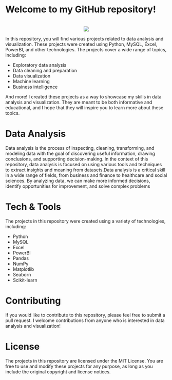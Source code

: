 # Welcome to my GitHub repository!


<p align="center">
  <br>
  <img src="https://media1.giphy.com/media/l378c04F2fjeZ7vH2/giphy.gif?cid=ecf05e4736ga24sd9y2sulvl21ueurhkg2konh409g28p5fx&rid=giphy.gif&ct=g" />
  <br>
</p>

In this repository, you will find various projects related to data analysis and visualization. These projects were created using Python, MySQL, Excel, PowerBI, and other technologies. The projects cover a wide range of topics, including:

- Exploratory data analysis
- Data cleaning and preparation
- Data visualization
- Machine learning
- Business intelligence

And more!
I created these projects as a way to showcase my skills in data analysis and visualization. They are meant to be both informative and educational, and I hope that they will inspire you to learn more about these topics.

# Data Analysis

Data analysis is the process of inspecting, cleaning, transforming, and modeling data with the goal of discovering useful information, drawing conclusions, and supporting decision-making. In the context of this repository, data analysis is focused on using various tools and techniques to extract insights and meaning from datasets.Data analysis is a critical skill in a wide range of fields, from business and finance to healthcare and social sciences. By analyzing data, we can make more informed decisions, identify opportunities for improvement, and solve complex problems

# Tech & Tools
The projects in this repository were created using a variety of technologies, including:

- Python
- MySQL
- Excel
- PowerBI
- Pandas
- NumPy
- Matplotlib
- Seaborn
- Scikit-learn


# Contributing
If you would like to contribute to this repository, please feel free to submit a pull request. I welcome contributions from anyone who is interested in data analysis and visualization!

# License
The projects in this repository are licensed under the MIT License. You are free to use and modify these projects for any purpose, as long as you include the original copyright and license notices.
